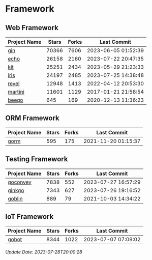 # Framework

## Web Framework
| Project Name | Stars | Forks | Last Commit |
| ------------ | ----- | ----- | ----------- |
| [gin](https://github.com/gin-gonic/gin) | 70366 | 7606 | 2023-06-05 01:52:39 |
| [echo](https://github.com/labstack/echo) | 26158 | 2160 | 2023-07-22 20:47:35 |
| [kit](https://github.com/go-kit/kit) | 25251 | 2434 | 2023-05-29 21:23:33 |
| [iris](https://github.com/kataras/iris) | 24197 | 2485 | 2023-07-25 14:38:48 |
| [revel](https://github.com/revel/revel) | 12948 | 1413 | 2022-04-12 20:53:30 |
| [martini](https://github.com/go-martini/martini) | 11601 | 1129 | 2017-01-21 21:58:54 |
| [beego](https://github.com/astaxie/beego) | 645 | 169 | 2020-12-13 11:36:23 |

## ORM Framework
| Project Name | Stars | Forks | Last Commit |
| ------------ | ----- | ----- | ----------- |
| [gorm](https://github.com/jinzhu/gorm) | 595 | 175 | 2021-11-20 01:15:37 |

## Testing Framework
| Project Name | Stars | Forks | Last Commit |
| ------------ | ----- | ----- | ----------- |
| [goconvey](https://github.com/smartystreets/goconvey) | 7838 | 552 | 2023-07-27 16:57:29 |
| [ginkgo](https://github.com/onsi/ginkgo) | 7343 | 627 | 2023-07-26 19:16:52 |
| [goblin](https://github.com/franela/goblin) | 889 | 79 | 2021-10-03 14:34:22 |

## IoT Framework
| Project Name | Stars | Forks | Last Commit |
| ------------ | ----- | ----- | ----------- |
| [gobot](https://github.com/hybridgroup/gobot) | 8344 | 1022 | 2023-07-07 07:09:02 |

*Update Date: 2023-07-28T20:00:28*
